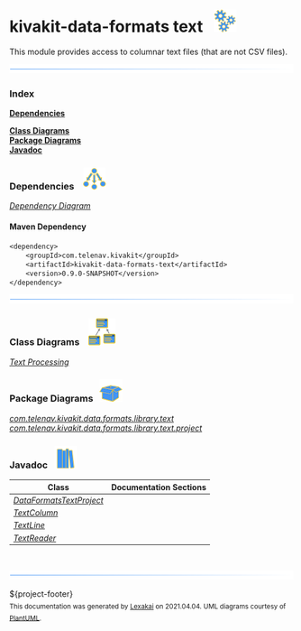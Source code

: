 # kivakit-data-formats text &nbsp;&nbsp;![](documentation/images/gears-40.png)

This module provides access to columnar text files (that are not CSV files).

![](documentation/images/horizontal-line.png)

### Index

[**Dependencies**](#dependencies)  

[**Class Diagrams**](#class-diagrams)  
[**Package Diagrams**](#package-diagrams)  
[**Javadoc**](#javadoc)

### Dependencies &nbsp;&nbsp; ![](documentation/images/dependencies-40.png)

[*Dependency Diagram*](documentation/diagrams/dependencies.svg)

#### Maven Dependency

    <dependency>
        <groupId>com.telenav.kivakit</groupId>
        <artifactId>kivakit-data-formats-text</artifactId>
        <version>0.9.0-SNAPSHOT</version>
    </dependency>

![](documentation/images/horizontal-line.png)

[//]: # (start-user-text)



[//]: # (end-user-text)

### Class Diagrams &nbsp; &nbsp;![](documentation/images/diagram-48.png)

[*Text Processing*](documentation/diagrams/diagram-text.svg)  

### Package Diagrams &nbsp;&nbsp;![](documentation/images/box-40.png)

[*com.telenav.kivakit.data.formats.library.text*](documentation/diagrams/com.telenav.kivakit.data.formats.library.text.svg)  
[*com.telenav.kivakit.data.formats.library.text.project*](documentation/diagrams/com.telenav.kivakit.data.formats.library.text.project.svg)  

### Javadoc &nbsp;&nbsp;![](documentation/images/books-40.png)

| Class | Documentation Sections |
|---|---|
| [*DataFormatsTextProject*](https://telenav.github.io/kivakit/javadoc/kivakit.data.formats.text/com/telenav/kivakit/data/formats/library/text/project/DataFormatsTextProject.html) |  |  
| [*TextColumn*](https://telenav.github.io/kivakit/javadoc/kivakit.data.formats.text/com/telenav/kivakit/data/formats/library/text/TextColumn.html) |  |  
| [*TextLine*](https://telenav.github.io/kivakit/javadoc/kivakit.data.formats.text/com/telenav/kivakit/data/formats/library/text/TextLine.html) |  |  
| [*TextReader*](https://telenav.github.io/kivakit/javadoc/kivakit.data.formats.text/com/telenav/kivakit/data/formats/library/text/TextReader.html) |  |  

[//]: # (start-user-text)



[//]: # (end-user-text)

<br/>

![](documentation/images/horizontal-line.png)

${project-footer}  
<sub>This documentation was generated by [Lexakai](https://github.com/Telenav/lexakai) on 2021.04.04. UML diagrams courtesy
of [PlantUML](http://plantuml.com).</sub>

